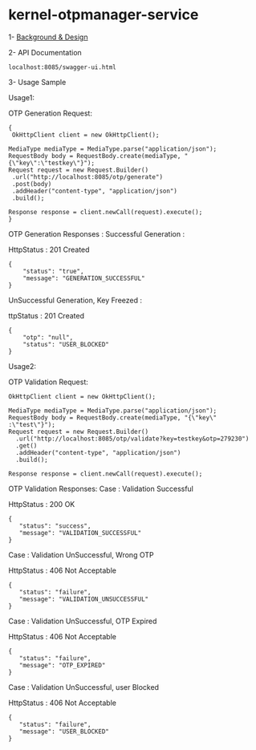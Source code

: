 # kernel-otpmanager-service

1- [Background & Design](../../design/kernel/kernel-otpmanager.md)

 
2- API Documentation

 ```
localhost:8085/swagger-ui.html

 ```
 
3- Usage Sample
 
 Usage1:
 
 OTP Generation Request:
 
 ```
 {
  OkHttpClient client = new OkHttpClient();

MediaType mediaType = MediaType.parse("application/json");
RequestBody body = RequestBody.create(mediaType, "{\"key\":\"testkey\"}");
Request request = new Request.Builder()
  .url("http://localhost:8085/otp/generate")
  .post(body)
  .addHeader("content-type", "application/json")
  .build();
  
Response response = client.newCall(request).execute();
 }
 ```
 
OTP Generation Responses :
Successful Generation :

HttpStatus : 201 Created

```
{
    "status": "true",
    "message": "GENERATION_SUCCESSFUL"
}
```

UnSuccessful Generation, Key Freezed :
 
 ttpStatus : 201 Created

```
{
    "otp": "null",
    "status": "USER_BLOCKED"
}
```

Usage2:

OTP Validation Request:
 
```
OkHttpClient client = new OkHttpClient();

MediaType mediaType = MediaType.parse("application/json");
RequestBody body = RequestBody.create(mediaType, "{\"key\" :\"test\"}");
Request request = new Request.Builder()
  .url("http://localhost:8085/otp/validate?key=testkey&otp=279230")
  .get()
  .addHeader("content-type", "application/json")
  .build();

Response response = client.newCall(request).execute();

```
OTP Validation Responses:
Case : Validation Successful

 HttpStatus : 200 OK
 

 ```
{
    "status": "success",
    "message": "VALIDATION_SUCCESSFUL"
}
 ```
 
 
Case : Validation UnSuccessful, Wrong OTP

 HttpStatus : 406 Not Acceptable

 ```
 {
    "status": "failure",
    "message": "VALIDATION_UNSUCCESSFUL"
}
 ```
 
Case : Validation UnSuccessful, OTP Expired

HttpStatus : 406 Not Acceptable

 ```
 {
    "status": "failure",
    "message": "OTP_EXPIRED"
}
 ```
 
Case : Validation UnSuccessful, user Blocked

HttpStatus : 406 Not Acceptable

 ```
 {
    "status": "failure",
    "message": "USER_BLOCKED"
}
 ```
 
